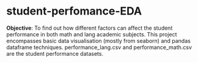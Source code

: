 # student-perfomance-EDA

__Objective__: 
To find out how different factors can affect the student performance in both math and lang academic subjects.
This project encompasses basic data visualisation (mostly from seaborn) and pandas dataframe techniques.
performance_lang.csv and performance_math.csv are the student performance datasets.


